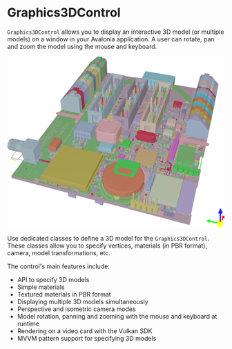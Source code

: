 # Graphics3DControl

`Graphics3DControl` allows you to display an interactive 3D model (or multiple models) on a window in your Avalonia application. A user can rotate, pan and zoom the model using the mouse and keyboard.

![Grpahics3DControl](images/graphics3dcontrol.png)

Use dedicated classes to define a 3D model for the `Graphics3DControl`. These classes allow you to specify vertices, materials (in PBR format), camera, model transformations, etc.

The control's main features include:

- API to specify 3D models
- Simple materials 
- Textured materials in PBR format
- Displaying multiple 3D models simultaneously
- Perspective and isometric camera modes
- Model rotation, panning and zooming with the mouse and keyboard at runtime
- Rendering on a video card with the Vulkan SDK
- MVVM pattern support for specifying 3D models

